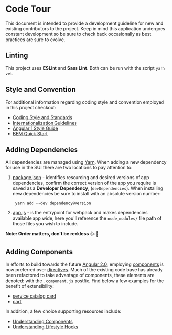 # Code Tour
This document is intended to provide a development guideline for new and existing contributors to the project.
Keep in mind this application undergoes constant development so be sure to check back occasionally as best practices are sure to evolve.

## Linting
This project uses **ESLint** and **Sass Lint**. Both can be run with the script `yarn vet`.

## Style and Convention
For additional information regarding coding style and convention employed in this project checkout:

* [Coding Style and Standards](https://github.com/ManageIQ/manageiq/issues/8781)
* [Internationalization Guidelines](https://github.com/ManageIQ/guides/blob/master/i18n.md)
* [Angular 1 Style Guide](https://github.com/johnpapa/angular-styleguide/blob/master/a1/README.md)
* [BEM Quick Start](https://en.bem.info/methodology/quick-start/)

## Adding Dependencies
All dependencies are managed using [Yarn](https://github.com/yarnpkg/yarn).
When adding a new dependency for use in the SUI there are two locations to pay attention to:

1. [package.json](package.json) - identifies resourcing and desired versions of app dependencies, confirm the correct version of the app you require is saved as a **Developer Dependency**, (`devDependencies`). When installing new dependencies be sure to install with an absolute version number:

        yarn add --dev dependency@version

2. [app.js](client/app.js) - is the entrypoint for webpack and makes dependencies available app wide, here you'll reference the `node_modules/` file path of those files you wish to include.

 **Note: Order matters, don't be reckless** :+1: :taco:

## Adding Components
In efforts to build towards the future [Angular 2.0](https://angular.io/docs/ts/latest/guide/style-guide.html),
employing [components](https://docs.angularjs.org/guide/component) is now preferred over [directives](https://docs.angularjs.org/guide/directive).
Much of the existing code base has already been refactored to take advantage of components, these elements are denoted:
with the `.component.js` postfix. Find below a few examples for the benefit of extensibility:

* [service catalog card](../client/app/shared/ss-card/ss-card.component.js)
* [cart](../client/app/components/shopping-cart/shopping-cart.component.js)

In addition, a few choice supporting resources include:

* [Understanding Components](https://docs.angularjs.org/guide/component)
* [Understanding Lifestyle Hooks](https://toddmotto.com/angular-1-5-lifecycle-hooks)
